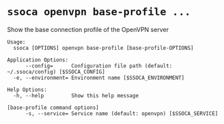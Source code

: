 # `ssoca openvpn base-profile ...`

Show the base connection profile of the OpenVPN server

    Usage:
      ssoca [OPTIONS] openvpn base-profile [base-profile-OPTIONS]
    
    Application Options:
          --config=      Configuration file path (default: ~/.ssoca/config) [$SSOCA_CONFIG]
      -e, --environment= Environment name [$SSOCA_ENVIRONMENT]
    
    Help Options:
      -h, --help         Show this help message
    
    [base-profile command options]
          -s, --service= Service name (default: openvpn) [$SSOCA_SERVICE]
    
